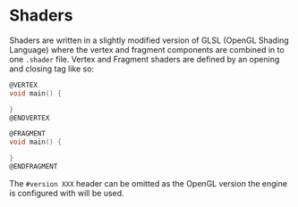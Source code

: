 # Shaders

Shaders are written in a slightly modified version of GLSL (OpenGL Shading Language) where the vertex and fragment components are combined in to one `.shader` file.
Vertex and Fragment shaders are defined by an opening and closing tag like so:

```c
@VERTEX
void main() {

}
@ENDVERTEX

@FRAGMENT
void main() {

}
@ENDFRAGMENT
```

The `#version XXX` header can be omitted as the OpenGL version the engine is configured with will be used.